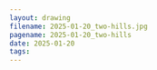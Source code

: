 ```yaml
---
layout: drawing
filename: 2025-01-20_two-hills.jpg
pagename: 2025-01-20_two-hills
date: 2025-01-20
tags:
---
```


